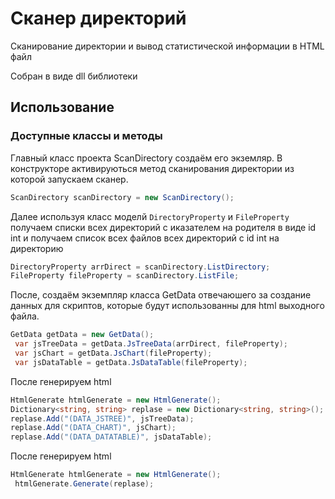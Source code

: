 # Сканер директорий

Сканирование директории и вывод статистической информации в HTML файл

Собран в виде dll библиотеки

## Использование
### Доступные классы и методы

Главный класс проекта ScanDirectory создаём его экземляр.
В конструкторе активируються метод сканирования директории из которой запускаем сканер.
```c#
ScanDirectory scanDirectory = new ScanDirectory();
```

Далее используя класс моделй `DirectoryProperty` и `FileProperty`
получаем списки всех директорий с иказателем на родителя в виде id int
и получаем список всех файлов всех директорий с id int на директорию
```c#
DirectoryProperty arrDirect = scanDirectory.ListDirectory;
FileProperty fileProperty = scanDirectory.ListFile;
```

После, создаём экземпляр класса GetData отвечаюшего за создание данных для скриптов,
которые будут использованны для html выходного файла.
```c#
GetData getData = new GetData();
 var jsTreeData = getData.JsTreeData(arrDirect, fileProperty);
 var jsChart = getData.JsChart(fileProperty);
 var jsDataTable = getData.JsDataTable(fileProperty);
```
После генерируем html
```c#
HtmlGenerate htmlGenerate = new HtmlGenerate();
Dictionary<string, string> replase = new Dictionary<string, string>();
replase.Add("(DATA_JSTREE)", jsTreeData);
replase.Add("(DATA_CHART)", jsChart);
replase.Add("(DATA_DATATABLE)", jsDataTable);
```            
После генерируем html
```c#
HtmlGenerate htmlGenerate = new HtmlGenerate();
 htmlGenerate.Generate(replase);
 ```
